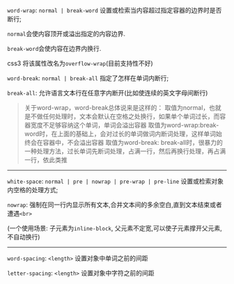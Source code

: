 `word-wrap`: `normal | break-word`
设置或检索当内容超过指定容器的边界时是否断行;

`normal`会使内容顶开或溢出指定的内容边界.

`break-word`会使内容在边界内换行.

css3 将该属性改名为`overflow-wrap`(目前支持性不好)

`word-break`: `normal | break-all`
指定了怎样在单词内断行;

`break-all`: 允许语言文本行在任意字内断开(比如使连续的英文字母间断行)

> 关于word-wrap，word-break总体说来是这样的：
取值为normal，也就是不做任何处理时，文本会默认在空格之处换行，如果单个单词过长，而容器宽度不足够容纳这个单词，单词会溢出容器
取值为word-wrap:break-word时，在上面的基础上，会对过长的单词做词内断词处理，这样单词始终会在容器中，不会溢出容器
取值为word-break: break-all时，很暴力的一种处理方法，过长单词先断词处理，占满一行，然后再换行处理，再占满一行，依此类推

---------------------------------------------------------
`white-space`: `normal | pre | nowrap | pre-wrap | pre-line`
设置或检索对象内空格的处理方式;

`nowrap`: 强制在同一行内显示所有文本,合并文本间的多余空白,直到文本结束或者遭遇`<br>`

(一个使用场景: 子元素为`inline-block`, 父元素不定宽,可以使子元素撑开父元素,不自动换行)







----------------------------------------------------------
`word-spacing`: `<length>`
设置对象中单词之前的间距

`letter-spacing`: `<length>`
设置对象中字符之前的间距
